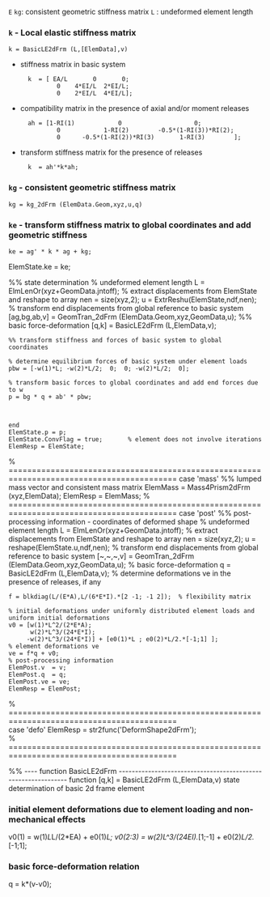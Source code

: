

`E`
`kg`: consistent geometric stiffness matrix
`L` : undeformed element length

### `k` - Local elastic stiffness matrix

    k = BasicLE2dFrm (L,[ElemData],v)

- stiffness matrix in basic system

        k  = [ EA/L       0       0;
                0    4*EI/L  2*EI/L;
                0    2*EI/L  4*EI/L];

- compatibility matrix in the presence of axial and/or moment releases

        ah = [1-RI(1)            0                    0;
                0            1-RI(2)        -0.5*(1-RI(3))*RI(2);
                0      -0.5*(1-RI(2))*RI(3)       1-RI(3)        ];

- transform stiffness matrix for the presence of releases

        k  = ah'*k*ah;

### `kg` - consistent geometric stiffness matrix

    kg = kg_2dFrm (ElemData.Geom,xyz,u,q)

### `ke` - transform stiffness matrix to global coordinates and add geometric stiffness

    ke = ag' * k * ag + kg;

ElemState.ke = ke;


 %% state determination
    % undeformed element length
    L   = ElmLenOr(xyz+GeomData.jntoff);
    % extract displacements from ElemState and reshape to array
    nen = size(xyz,2);
    u   = ExtrReshu(ElemState,ndf,nen);
    % transform end displacements from global reference to basic system
    [ag,bg,ab,v] = GeomTran_2dFrm (ElemData.Geom,xyz,GeomData,u);
    %% basic force-deformation
    [q,k] = BasicLE2dFrm (L,ElemData,v);

    %% transform stiffness and forces of basic system to global coordinates

    % determine equilibrium forces of basic system under element loads
    pbw = [-w(1)*L; -w(2)*L/2;  0;  0; -w(2)*L/2;  0];

    % transform basic forces to global coordinates and add end forces due to w
    p = bg * q + ab' * pbw;



    end
    ElemState.p = p;
    ElemState.ConvFlag = true;       % element does not involve iterations
    ElemResp = ElemState;
% ==========================================================================================
  case 'mass'
    %% lumped mass vector and consistent mass matrix
    ElemMass = Mass4Prism2dFrm (xyz,ElemData);
    ElemResp = ElemMass;
% ==========================================================================================
  case 'post'
    %% post-processing information - coordinates of deformed shape
    % undeformed element length
    L   = ElmLenOr(xyz+GeomData.jntoff);
    % extract displacements from ElemState and reshape to array
    nen = size(xyz,2);
    u   = reshape(ElemState.u,ndf,nen);
    % transform end displacements from global reference to basic system
    [~,~,~,v] = GeomTran_2dFrm (ElemData.Geom,xyz,GeomData,u);
    % basic force-deformation
    q = BasicLE2dFrm (L,ElemData,v);
    % determine deformations ve in the presence of releases, if any

    f = blkdiag(L/(E*A),L/(6*E*I).*[2 -1; -1 2]);  % flexibility matrix

    % initial deformations under uniformly distributed element loads and uniform initial deformations
    v0 = [w(1)*L^2/(2*E*A);
          w(2)*L^3/(24*E*I);
         -w(2)*L^3/(24*E*I)] + [e0(1)*L ; e0(2)*L/2.*[-1;1] ];
    % element deformations ve
    ve = f*q + v0;
    % post-processing information
    ElemPost.v  = v;
    ElemPost.q  = q;
    ElemPost.ve = ve;
    ElemResp = ElemPost;
% ==========================================================================================    
  case 'defo'
    ElemResp = str2func('DeformShape2dFrm');    
% ==========================================================================================  

%% ---- function BasicLE2dFrm --------------------------------------------------------------
function [q,k] = BasicLE2dFrm (L,ElemData,v)
state determination of basic 2d frame element


### initial element deformations due to element loading and non-mechanical effects

v0(1)   = w(1)*L*L/(2*EA) + e0(1)*L;
v0(2:3) = w(2)*L^3/(24*EI).*[1;-1] + e0(2)*L/2.*[-1;1];

###   basic force-deformation relation

q = k*(v-v0);
